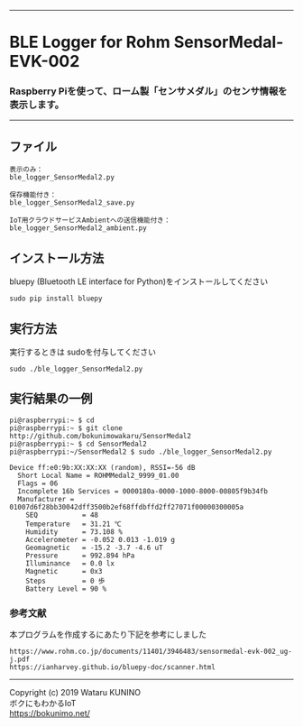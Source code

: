 --------------------------------------------------------------------------------
# BLE Logger for Rohm SensorMedal-EVK-002

### Raspberry Piを使って、ローム製「センサメダル」のセンサ情報を表示します。

--------------------------------------------------------------------------------
## ファイル

	表示のみ：
	ble_logger_SensorMedal2.py  
	
	保存機能付き：
	ble_logger_SensorMedal2_save.py
	
	IoT用クラウドサービスAmbientへの送信機能付き：
	ble_logger_SensorMedal2_ambient.py

## インストール方法

bluepy (Bluetooth LE interface for Python)をインストールしてください  

	sudo pip install bluepy

## 実行方法

実行するときは sudoを付与してください  

	sudo ./ble_logger_SensorMedal2.py

## 実行結果の一例  

	pi@raspberrypi:~ $ cd
	pi@raspberrypi:~ $ git clone http://github.com/bokunimowakaru/SensorMedal2
	pi@raspberrypi:~ $ cd SensorMedal2
	pi@raspberrypi:~/SensorMedal2 $ sudo ./ble_logger_SensorMedal2.py

	Device ff:e0:9b:XX:XX:XX (random), RSSI=-56 dB
	  Short Local Name = ROHMMedal2_9999_01.00
	  Flags = 06
	  Incomplete 16b Services = 0000180a-0000-1000-8000-00805f9b34fb
	  Manufacturer = 01007d6f28bb30042dff3500b2ef68ffdbffd2ff27071f00000300005a
	    SEQ           = 48
	    Temperature   = 31.21 ℃
	    Humidity      = 73.108 %
	    Accelerometer = -0.052 0.013 -1.019 g
	    Geomagnetic   = -15.2 -3.7 -4.6 uT
	    Pressure      = 992.894 hPa
	    Illuminance   = 0.0 lx
	    Magnetic      = 0x3
	    Steps         = 0 歩
	    Battery Level = 90 %

### 参考文献
本プログラムを作成するにあたり下記を参考にしました  

	https://www.rohm.co.jp/documents/11401/3946483/sensormedal-evk-002_ug-j.pdf  
	https://ianharvey.github.io/bluepy-doc/scanner.html  

--------------------------------------------------------------------------------

Copyright (c) 2019 Wataru KUNINO  
ボクにもわかるIoT  
<https://bokunimo.net/>

